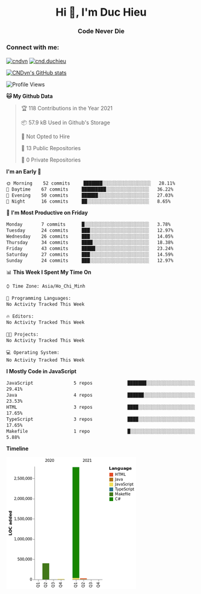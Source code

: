 <h1 align="center">Hi 👋, I'm Duc Hieu</h1>
<h3 align="center">Code Never Die</h3>

<h3 align="left">Connect with me:</h3>
<p align="left">
<a href="https://linkedin.com/in/cndvn" target="blank"><img align="center" src="https://img.shields.io/badge/LinkedIn-0077B5?style=for-the-badge&logo=linkedin&logoColor=white" alt="cndvn"/></a>
<a href="https://fb.com/cnd.duchieu" target="blank"><img align="center" src="https://img.shields.io/badge/Facebook-1877F2?style=for-the-badge&logo=facebook&logoColor=white" alt="cnd.duchieu"/></a>
</p>

[![CNDvn's GitHub stats](https://github-readme-stats.vercel.app/api?username=cndvn)](https://github.com/anuraghazra/github-readme-stats)

<!--START_SECTION:waka-->
![Profile Views](http://img.shields.io/badge/Profile%20Views-0-blue)

**🐱 My Github Data** 

> 🏆 118 Contributions in the Year 2021
 > 
> 📦 57.9 kB Used in Github's Storage 
 > 
> 🚫 Not Opted to Hire
 > 
> 📜 13 Public Repositories 
 > 
> 🔑 0 Private Repositories  
 > 
**I'm an Early 🐤** 

```text
🌞 Morning    52 commits     ███████░░░░░░░░░░░░░░░░░░   28.11% 
🌆 Daytime    67 commits     █████████░░░░░░░░░░░░░░░░   36.22% 
🌃 Evening    50 commits     ██████░░░░░░░░░░░░░░░░░░░   27.03% 
🌙 Night      16 commits     ██░░░░░░░░░░░░░░░░░░░░░░░   8.65%

```
📅 **I'm Most Productive on Friday** 

```text
Monday       7 commits      █░░░░░░░░░░░░░░░░░░░░░░░░   3.78% 
Tuesday      24 commits     ███░░░░░░░░░░░░░░░░░░░░░░   12.97% 
Wednesday    26 commits     ███░░░░░░░░░░░░░░░░░░░░░░   14.05% 
Thursday     34 commits     ████░░░░░░░░░░░░░░░░░░░░░   18.38% 
Friday       43 commits     █████░░░░░░░░░░░░░░░░░░░░   23.24% 
Saturday     27 commits     ███░░░░░░░░░░░░░░░░░░░░░░   14.59% 
Sunday       24 commits     ███░░░░░░░░░░░░░░░░░░░░░░   12.97%

```


📊 **This Week I Spent My Time On** 

```text
⌚︎ Time Zone: Asia/Ho_Chi_Minh

💬 Programming Languages: 
No Activity Tracked This Week

🔥 Editors: 
No Activity Tracked This Week

🐱‍💻 Projects: 
No Activity Tracked This Week

💻 Operating System: 
No Activity Tracked This Week

```

**I Mostly Code in JavaScript** 

```text
JavaScript               5 repos             ███████░░░░░░░░░░░░░░░░░░   29.41% 
Java                     4 repos             ██████░░░░░░░░░░░░░░░░░░░   23.53% 
HTML                     3 repos             ████░░░░░░░░░░░░░░░░░░░░░   17.65% 
TypeScript               3 repos             ████░░░░░░░░░░░░░░░░░░░░░   17.65% 
Makefile                 1 repo              █░░░░░░░░░░░░░░░░░░░░░░░░   5.88%

```


**Timeline**

![Chart not found](https://raw.githubusercontent.com/CNDvn/CNDvn/main/charts/bar_graph.png) 


<!--END_SECTION:waka-->
